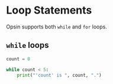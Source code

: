 # Loop Statements

Opsin supports both `while` and `for` loops.

## `while` loops

```python
count = 0

while count < 5:
    print("'count' is ", count, ".")
```
